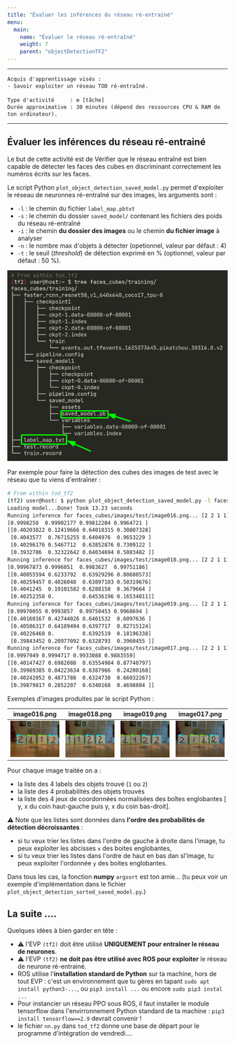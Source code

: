 ```yaml
---
title: "Évaluer les inférences du réseau ré-entrainé"
menu:
  main:
    name: "Évaluer le réseau ré-entraîné"
    weight: 7
    parent: "objectDetectionTF2"
---
```


---
    Acquis d'apprentissage visés :
    - Savoir exploiter un réseau TOD ré-entraîné.

    Type d'activité     : ⚙️ [tâche]
    Durée approximative : 30 minutes (dépend des ressources CPU & RAM de ton ordinateur).
---

## Évaluer les inférences du réseau ré-entrainé

Le but de cette activité est de Vérifier que le réseau entraîné est bien capable de détecter les faces des cubes en discriminant correctement les numéros écrits sur les faces.

Le script Python `plot_object_detection_saved_model.py` permet d'exploiter le réseau de neuronnes ré-entraîné sur des images, les arguments sont :
* `-l` : le chemin du fichier `label_map.pbtxt`
* `-s` : le chemin du dossier `saved_model/` contenant les fichiers des poids du réseau ré-entraîné
* `-i` : le chemin __du dossier des images__ ou le chemin __du fichier image__ à analyser
* `-n` : le nombre max d'objets à détecter (opetionnel, valeur par défaut : 4)
* `-t` : le seuil (_threshold_) de détection exprimé en % (optionnel, valeur par défaut : 50 %).

![tree.png](img/tree.png)

Par exemple pour faire la détection des cubes des images de test avec le réseau que tu viens d'entraîner :

```bash
# From within tod_tf2
(tf2) user@host: $ python plot_object_detection_saved_model.py -l faces_cubes/training/label_map.pbtxt -s $PTN_DIR/saved_model1/saved_model -i faces_cubes/images/test/
Loading model...Done! Took 13.23 seconds
Running inference for faces_cubes/images/test/image016.png... [2 2 1 1]
[0.9998258  0.99902177 0.99812204 0.9964721 ]
[[0.40203822 0.12419666 0.64018315 0.30807328]
 [0.4043577  0.76715255 0.6404976  0.9653229 ]
 [0.40296176 0.5467712  0.63852876 0.7309122 ]
 [0.3932786  0.32322642 0.64034694 0.5083482 ]]
Running inference for faces_cubes/images/test/image018.png... [2 2 1 1]
[0.99967873 0.9996051  0.9983627  0.99751186]
[[0.40055594 0.6233792  0.63929296 0.80680573]
 [0.40259457 0.4026048  0.63897103 0.58319676]
 [0.4041245  0.19101582 0.6288158  0.3679664 ]
 [0.40252358 0.         0.64536196 0.16534011]]
Running inference for faces_cubes/images/test/image019.png... [2 2 1 1]
[0.99970055 0.9993857  0.99750453 0.9968694 ]
[[0.40160167 0.42744026 0.6401532  0.6097636 ]
 [0.40586317 0.64189494 0.6397717  0.82715124]
 [0.40226468 0.         0.6392519  0.18196338]
 [0.39843452 0.20977092 0.6328793  0.3960455 ]]
Running inference for faces_cubes/images/test/image017.png... [2 2 1 1]
[0.9997949 0.9994717 0.9933088 0.9883559]
[[0.40147427 0.6982088  0.63554984 0.87740797]
 [0.39989385 0.04223634 0.6387966  0.24200168]
 [0.40242052 0.4871788  0.6324738  0.66032267]
 [0.39879817 0.2852207  0.6340168  0.4698804 ]]
```

Exemples d'images produites par le script Python :

|   image016.png           |   image018.png               |            image019.png    |    image017.png
:-------------------------:|:----------------------------:|:--------------------------:|:------------------------------:
![1](img/infere_img01.png) |  ![2](img/infere_img02.png)  | ![3](img/infere_img03.png) | ![4](img/infere_img04.png)

Pour chaque image traitée on a :
* la liste des 4 labels des objets trouvé (`1` ou `2`)
* la liste des 4 probabilités des objets trouvés
* la liste des 4 jeux de coordonnées normalisées des boîtes englobantes [ y, x du coin haut-gauche puis y, x du coin bas-droit]. 

⚠️ Note que les listes sont données dans __l'ordre des probabilités de détection décroissantes__ : 
* si tu veux trier les listes dans l'ordre de gauche à droite dans l'image, tu peux exploiter les abcisses `x` des boites englobantes,
* si tu veux trier les listes dans l'ordre de haut en bas dan sl'image, tu peux exploiter l'ordonnée `y` des boites englobantes.

Dans tous les cas, la fonction __numpy__ `argsort` est ton amie... (tu peux voir un exemple d'implémentation dans le fichier `plot_object_detection_sorted_saved_model.py`.)

## La suite ....

Quelques idées à bien garder en tête :

* ⚠️  l'EVP `(tf2)` doit être utilisé __UNIQUEMENT pour entraîner le réseau de neurones__.
* ⚠️  l'EVP `(tf2)` __ne doit pas être utilisé avec ROS pour exploiter__ le réseau de neurone ré-entrainé.
* ROS utilise l'__installation standard de Python__ sur ta machine, hors de tout EVP : c'est un environnement que tu gères en tapant `sudo apt install python3-...`, ou `pip3 install ...` ou encore `sudo pip3 instal ...`
* Pour instancier un réseau PPO sous ROS, il faut installer le module tensorflow dans l'envirronnement Python standard de ta machine : `pip3 install tensorflow==2.9` devrait convenir !
* le fichier `nn.py` dans `tod_tf2` donne une base de départ pour le programme d'intégration de vendredi....



